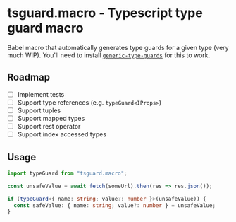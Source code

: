 # tsguard.macro - Typescript type guard macro

Babel macro that automatically generates type guards for a given type (very much WIP). You'll need to install [`generic-type-guards`](https://npm.im/generic-type-guards) for this to work.

## Roadmap

- [ ] Implement tests
- [ ] Support type references (e.g. `typeGuard<IProps>`)
- [ ] Support tuples
- [ ] Support mapped types
- [ ] Support rest operator
- [ ] Support index accessed types

## Usage

```ts
import typeGuard from "tsguard.macro";

const unsafeValue = await fetch(someUrl).then(res => res.json());

if (typeGuard<{ name: string; value?: number }>(unsafeValue)) {
  const safeValue: { name: string; value?: number } = unsafeValue;
}
```
